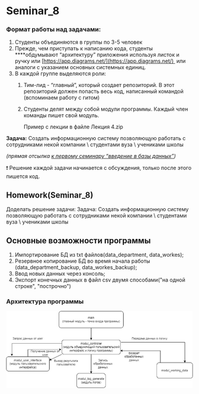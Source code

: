 # Seminar_8
### Формат работы над задачами:

1. Студенты объединяются в группы по 3-5 человек
2. Прежде, чем приступать к написанию кода, студенты ****обдумывают “архитектуру” приложения используя листок и ручку или [https://app.diagrams.net/](https://app.diagrams.net/)  или аналоги с указанием основных системных единиц.
3. В каждой группе выделяются роли:
    1. Тим-лид - “главный”, который создает репозиторий. В этот репозиторий должен попасть весь код, написанный командой (вспоминаем работу с гитом)
    2. Студенты делят между собой модули программы. Каждый член команды пишет свой модуль. 
        
        Пример с лекции в файле Лекция 4.zip
        
**Задача:** Создать информационную систему позволяющую работать с сотрудниками некой компании \ студентами вуза \ учениками школы

*(прямая отсылка [к первому семинару “введение в базы данных”](https://www.notion.so/ada887424df04be6b876ee8734aabcf1))*

<aside>
❗ Решение каждой задачи начинается с обсуждения, только после этого пишется код.

# Homework(Seminar_8)
Доделать решение задачи: Задача: Создать информационную систему позволяющую работать с сотрудниками некой компании \ студентами вуза \ учениками школы
## Основные возможности программы

1. Импортирование БД из txt файлов(data_department, data_workes);
2. Резервное копирование БД во время начала работы (data_department_backup, data_workes_backup);
3. Ввод новых данных через консоль;
4. Экспорт конечных данных в файл csv двумя способами("на одной строке", "построчно")

### Архитектура программы

![Архитектура программы](arch_program.jpg)

